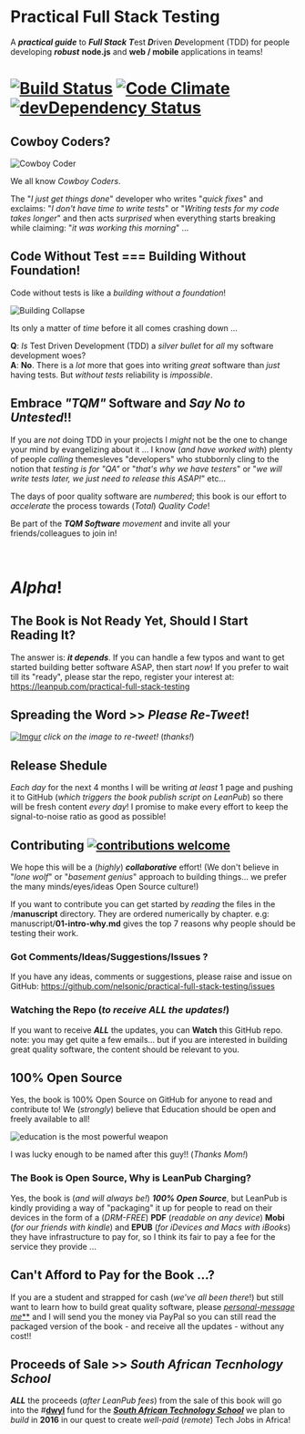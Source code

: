 # Practical Full Stack Testing

A ***practical guide*** to ***Full Stack*** ***T***est ***D***riven ***D***evelopment (TDD) for people developing ***robust*** **node.js** and **web / mobile** applications in teams!

[![Build Status](https://travis-ci.org/nelsonic/practical-full-stack-testing.png?branch=master)](https://travis-ci.org/nelsonic/practical-full-stack-testing) [![Code Climate](https://codeclimate.com/github/nelsonic/practical-full-stack-testing.png)](https://codeclimate.com/github/nelsonic/practical-full-stack-testing) [![devDependency Status](https://david-dm.org/nelsonic/practical-full-stack-testing/dev-status.svg)](https://david-dm.org/nelsonic/practical-full-stack-testing#info=devDependencies)
===========

## Cowboy Coders?

![Cowboy Coder](https://raw.github.com/nelsonic/practical-full-stack-testing/master/images/cowboy-coder.png "Cowboy Coder")

We all know *Cowboy Coders*.

The "*I just get things done*" developer who writes "*quick fixes*" and
exclaims: "*I don't have time to write tests*" or
"*Writing tests for my code takes longer*" and then acts *surprised* when
everything starts breaking while claiming: "*it was working this morning*" ...

## Code Without Test === Building Without Foundation!

Code without tests is like a *building without a foundation*!

![Building Collapse](https://raw.github.com/nelsonic/practical-full-stack-testing/master/images/building-collapse-940x627.jpg "Building Collapse")

Its only a matter of *time* before it all comes crashing down ...

**Q**: *Is* Test Driven Development (TDD) a *silver bullet* for *all* my software development woes?  
**A**: **No**.
There is a *lot* more that goes into writing *great* software than
*just* having tests. But *without tests* reliability is *impossible*.

## Embrace *"TQM"* Software and *Say No to Untested*!!

If you are *not* doing TDD in your projects I *might* not be
the one to change your mind by evangelizing about it ... I know
(*and have worked with*) plenty of
people *calling* themesleves "developers" who stubbornly cling to the notion
that *testing is for "QA"* or "*that's why we have testers*" or "*we will write tests later, we just need to release this ASAP!*" etc...  

The days of poor quality software are *numbered*; this book is our effort to *accelerate* the process towards (*Total*) *Quality Code*!

Be part of the ***TQM Software*** *movement* and invite all your friends/colleagues to join in!

 <br />


# *Alpha*!

## The Book is Not Ready Yet, Should I Start Reading It?

The answer is: ***it depends***.
If you can handle a few typos and want to get started building better software ASAP, then start *now*! If you prefer to wait till its "ready", please star the repo, register your interest at: https://leanpub.com/practical-full-stack-testing


## Spreading the Word >> *Please Re-Tweet*!

[![Imgur](https://raw.githubusercontent.com/nelsonic/practical-full-stack-testing/master/manuscript/images/pfst-initial-tweet-with-retweets.png)](https://twitter.com/nelsonic/status/607053734502375424) *click on the image to re-tweet!* (*thanks!*)



## Release Shedule

*Each day* for the next 4 months I will be writing *at least* 1 page and pushing it to GitHub (*which triggers the book publish script on LeanPub*) so there will be fresh content *every day*! I promise to make every effort to keep the signal-to-noise ratio as good as possible!

## Contributing [![contributions welcome](https://img.shields.io/badge/contributions-welcome-brightgreen.svg?style=flat)](https://github.com/dwyl/esta/issues)

We hope this will be a (*highly*) ***collaborative*** effort! (We don't believe in "*lone wolf*" or "*basement genius*" approach to building things... we prefer the many minds/eyes/ideas Open Source culture!)

If you want to contribute you can get started by *reading* the files in the
 /**manuscript** directory. They are ordered numerically by chapter. e.g:
 manuscript/**01-intro-why.md** gives the top 7 reasons why people should be
 testing their work.

### Got Comments/Ideas/Suggestions/Issues ?

If you have any ideas, comments or suggestions, please raise and issue on GitHub: https://github.com/nelsonic/practical-full-stack-testing/issues


### Watching the Repo (*to receive ALL the updates!*)

If you want to receive ***ALL*** the updates, you can **Watch** this GitHub repo. note: you may get quite a few emails... but if you are interested in building great quality software, the content should be relevant to you.

## 100% Open Source

Yes, the book is 100% Open Source on GitHub for anyone to read and contribute to! We (*strongly*) believe that Education should be open and freely available to all!

![education is the most powerful weapon](https://raw.githubusercontent.com/nelsonic/practical-full-stack-testing/master/manuscript/images/Nelson-Mandela-Education-is-the-most-powerful-weapon-you-can-use-to-change-the-world.png)

I was lucky enough to be named after this guy!! (*Thanks Mom!*)



### The Book is Open Source, Why is LeanPub Charging?

Yes, the book is (*and will always be!*) ***100% Open Source***, but LeanPub is kindly providing a way of "packaging" it up for people to read on their devices in the form of a (*DRM-FREE*) **PDF** (*readable on any device*) **Mobi** (*for our friends with kindle*) and **EPUB** (*for iDevices and Macs with iBooks*) they have infrastructure to pay for, so I think its fair to pay a fee for the service they provide ...

## Can't Afford to Pay for the Book ...?

If you are a student and strapped for cash (*we've all been there*!) but still want to learn how to build great quality software, please [*personal-message me***](https://twitter.com/nelsonic) and I will send you the money via PayPal so you can still read the packaged version of the book - and receive all the updates - without any cost!!

## Proceeds of Sale >> *South African Tecnhology School*

***ALL*** the proceeds (*after LeanPub fees*) from the sale of this book will go into the #[**dwyl**](https://github.com/dwyl/) fund for the [***South African Technology School***](http://www.bbc.co.uk/education/clips/zjh4d2p)
we plan to *build* in **2016** in our quest to create *well-paid* (*remote*) Tech Jobs in Africa!
